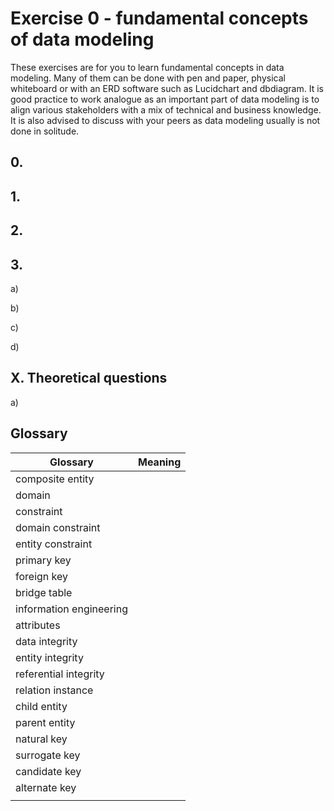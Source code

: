# Exercise 0 - fundamental concepts of data modeling

These exercises are for you to learn fundamental concepts in data modeling. Many of them can be done with pen and paper, physical whiteboard or with an ERD software such as Lucidchart and dbdiagram. It is good practice to work analogue as an important part of data modeling is to align various stakeholders with a mix of technical and business knowledge. It is also advised to discuss with your peers as data modeling usually is not done in solitude.

## 0.

## 1.

## 2.

## 3.

<!-- <a href="https://youtu.be/CCqQF7LZVqI" target="_blank">
  <img src="https://github.com/kokchun/assets/blob/main/data_modeling/car_rental.png?raw=true" alt="course structure" width="500">
</a> -->

a)

b)

c)

d)

## X. Theoretical questions

a)

## Glossary

| Glossary                | Meaning |
| ----------------------- | ------- |
| composite entity        |         |
| domain                  |         |
| constraint              |         |
| domain constraint       |         |
| entity constraint       |         |
| primary key             |         |
| foreign key             |         |
| bridge table            |         |
| information engineering |         |
| attributes              |         |
| data integrity          |         |
| entity integrity        |         |
| referential integrity   |         |
| relation instance       |         |
| child entity            |         |
| parent entity           |         |
| natural key             |         |
| surrogate key           |         |
| candidate key           |         |
| alternate key           |         |
|                         |         |

<!-- | RDBMS             |         |
| relational model  |         |
| conceptual model  |         |
| logical model     |         |
| physical model    |         |
| ERD               |         |
| data modeling     |         |
| data integrity    |         |
| data consistency  |         |
| field             |         |
| attribute         |         |
| data type         |         |
| tuple             |         |
| data redundancy   |         |
| transaction       |         |
| cardinality       |         |
| one-to-one        |         |
| one-to-many       |         |
|                   |         | -->
